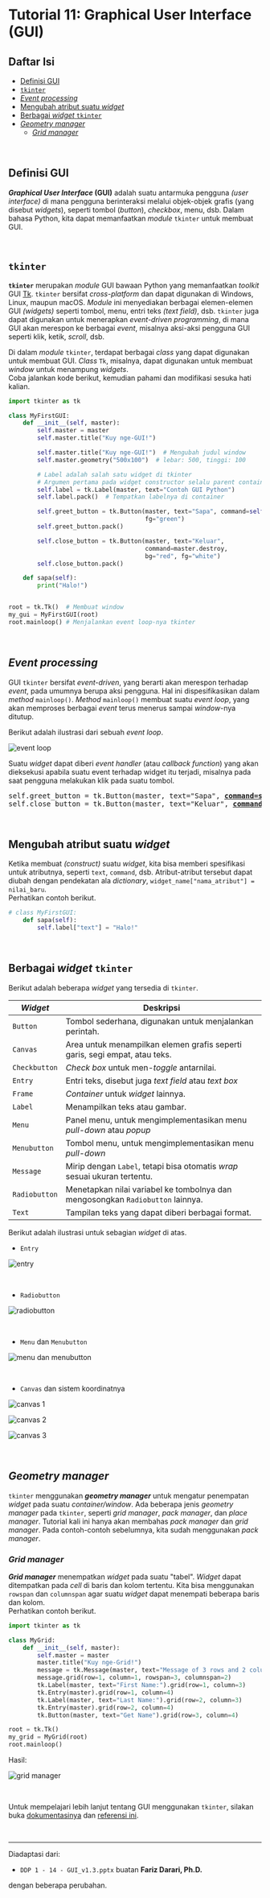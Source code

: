 # Tutorial 11: Graphical User Interface (GUI)

## Daftar Isi

- [Definisi GUI](#definisi-gui)
- [`tkinter`](#tkinter)
- [*Event processing*](#event-processing)
- [Mengubah atribut suatu *widget*](#mengubah-atribut-suatu-widget)
- [Berbagai *widget* `tkinter`](#berbagai-widget-tkinter)
- [*Geometry manager*](#geometry-manager)
  - [*Grid manager*](#grid-manager)

<br>

## Definisi GUI

***Graphical User Interface* (GUI)** adalah suatu antarmuka pengguna
*(user interface)* di mana pengguna berinteraksi melalui objek-objek grafis
(yang disebut *widgets*), seperti tombol (*button*), *checkbox*, menu, dsb.
Dalam bahasa Python, kita dapat memanfaatkan *module* `tkinter` untuk membuat
GUI.

<br>

## `tkinter`

**`tkinter`** merupakan *module* GUI bawaan Python yang memanfaatkan *toolkit*
GUI [Tk][tk]. `tkinter` bersifat *cross-platform* dan dapat digunakan di
Windows, Linux, maupun macOS. *Module* ini menyediakan berbagai elemen-elemen
GUI *(widgets)* seperti tombol, menu, entri teks *(text field)*, dsb. `tkinter`
juga dapat digunakan untuk menerapkan *event-driven programming*, di mana GUI
akan merespon ke berbagai *event*, misalnya aksi-aksi pengguna GUI seperti
klik, ketik, *scroll*, dsb.

Di dalam *module* `tkinter`, terdapat berbagai *class* yang dapat digunakan
untuk membuat GUI. *Class* `Tk`, misalnya, dapat digunakan untuk membuat
*window* untuk menampung *widgets*.  
Coba jalankan kode berikut, kemudian pahami dan modifikasi sesuka hati kalian.

```python
import tkinter as tk

class MyFirstGUI:
    def __init__(self, master):
        self.master = master
        self.master.title("Kuy nge-GUI!")

        self.master.title("Kuy nge-GUI!")  # Mengubah judul window
        self.master.geometry("500x100")  # lebar: 500, tinggi: 100

        # Label adalah salah satu widget di tkinter
        # Argumen pertama pada widget constructor selalu parent container
        self.label = tk.Label(master, text="Contoh GUI Python")
        self.label.pack()  # Tempatkan labelnya di container

        self.greet_button = tk.Button(master, text="Sapa", command=self.sapa,
                                      fg="green")
        self.greet_button.pack()

        self.close_button = tk.Button(master, text="Keluar",
                                      command=master.destroy,
                                      bg="red", fg="white")
        self.close_button.pack()

    def sapa(self):
        print("Halo!")


root = tk.Tk()  # Membuat window
my_gui = MyFirstGUI(root)
root.mainloop() # Menjalankan event loop-nya tkinter
```

<br>

## *Event processing*

GUI `tkinter` bersifat *event-driven*, yang berarti akan merespon terhadap
*event*, pada umumnya berupa aksi pengguna. Hal ini dispesifikasikan dalam
*method* `mainloop()`. *Method* `mainloop()` membuat suatu *event loop*, yang
akan memproses berbagai *event* terus menerus sampai *window*-nya ditutup.

Berikut adalah ilustrasi dari sebuah *event loop*.

![event loop](images/lab11_01.jpg)

Suatu *widget* dapat diberi *event handler* (atau *callback function*) yang
akan dieksekusi apabila suatu event terhadap widget itu terjadi, misalnya pada
saat pengguna melakukan klik pada suatu tombol.

<pre>
self.greet_button = tk.Button(master, text="Sapa", <b><u>command=self.sapa</u></b>)
self.close_button = tk.Button(master, text="Keluar", <b><u>command=master.destroy</u></b>)
</pre>

<br>

## Mengubah atribut suatu *widget*

Ketika membuat *(construct)* suatu *widget*, kita bisa memberi spesifikasi
untuk atributnya, seperti `text`, `command`, dsb. Atribut-atribut tersebut
dapat diubah dengan pendekatan ala *dictionary*,
`widget_name["nama_atribut"] = nilai_baru`.  
Perhatikan contoh berikut.

```python
# class MyFirstGUI:
    def sapa(self):
        self.label["text"] = "Halo!"
```

<br>

## Berbagai *widget* `tkinter`

Berikut adalah beberapa *widget* yang tersedia di `tkinter`.

| *Widget*      | Deskripsi                                                                      |
| ------------- | ------------------------------------------------------------------------------ |
| `Button`      | Tombol sederhana, digunakan untuk menjalankan perintah.                        |
| `Canvas`      | Area untuk menampilkan elemen grafis seperti garis, segi empat, atau teks.     |
| `Checkbutton` | *Check box* untuk men-*toggle* antarnilai.                                     |
| `Entry`       | Entri teks, disebut juga *text field* atau *text box*                          |
| `Frame`       | *Container* untuk *widget* lainnya.                                            |
| `Label`       | Menampilkan teks atau gambar.                                                  |
| `Menu`        | Panel menu, untuk mengimplementasikan menu *pull-down* atau *popup*            |
| `Menubutton`  | Tombol menu, untuk mengimplementasikan menu *pull-down*                        |
| `Message`     | Mirip dengan `Label`, tetapi bisa otomatis *wrap* sesuai ukuran tertentu.      |
| `Radiobutton` | Menetapkan nilai variabel ke tombolnya dan mengosongkan `Radiobutton` lainnya. |
| `Text`        | Tampilan teks yang dapat diberi berbagai format.                               |

Berikut adalah ilustrasi untuk sebagian *widget* di atas.

- `Entry`

![entry](images/lab11_02.jpg)

<br>

- `Radiobutton`

![radiobutton](images/lab11_03.jpg)

<br>

- `Menu` dan `Menubutton`

![menu dan menubutton](images/lab11_04.jpg)

<br>

- `Canvas` dan sistem koordinatnya

![canvas 1](images/lab11_05.jpg)

![canvas 2](images/lab11_06.jpg)

![canvas 3](images/lab11_07.jpg)

<br>

## *Geometry manager*

`tkinter` menggunakan ***geometry manager*** untuk mengatur penempatan *widget*
pada suatu *container/window*. Ada beberapa jenis *geometry manager* pada
`tkinter`, seperti *grid manager*, *pack manager*, dan *place manager*.
Tutorial kali ini hanya akan membahas *pack manager* dan *grid manager*.
Pada contoh-contoh sebelumnya, kita sudah menggunakan *pack manager*.

### *Grid manager*

***Grid manager*** menempatkan *widget* pada suatu "tabel". *Widget* dapat
ditempatkan pada *cell* di baris dan kolom tertentu. Kita bisa menggunakan
`rowspan` dan `columnspan` agar suatu *widget* dapat menempati beberapa baris
dan kolom.  
Perhatikan contoh berikut.

```python
import tkinter as tk

class MyGrid:
    def __init__(self, master):
        self.master = master
        master.title("Kuy nge-Grid!")
        message = tk.Message(master, text="Message of 3 rows and 2 columns")
        message.grid(row=1, column=1, rowspan=3, columnspan=2)
        tk.Label(master, text="First Name:").grid(row=1, column=3)
        tk.Entry(master).grid(row=1, column=4)
        tk.Label(master, text="Last Name:").grid(row=2, column=3)
        tk.Entry(master).grid(row=2, column=4)
        tk.Button(master, text="Get Name").grid(row=3, column=4)

root = tk.Tk()
my_grid = MyGrid(root)
root.mainloop()
```

Hasil:

![grid manager](images/lab11_08.jpg)

<br>

Untuk mempelajari lebih lanjut tentang GUI menggunakan `tkinter`, silakan buka
[dokumentasinya][gui with tk] dan [referensi ini][tkinter].

<br>

---

Diadaptasi dari:

- `DDP 1 - 14 - GUI_v1.3.pptx` buatan **Fariz Darari, Ph.D.**

dengan beberapa perubahan.

[tk]: https://en.wikipedia.org/wiki/Tk_(software)

[gui with tk]: https://docs.python.org/3/library/tk.html

[tkinter]: https://docs.python.org/3/library/tk.html
